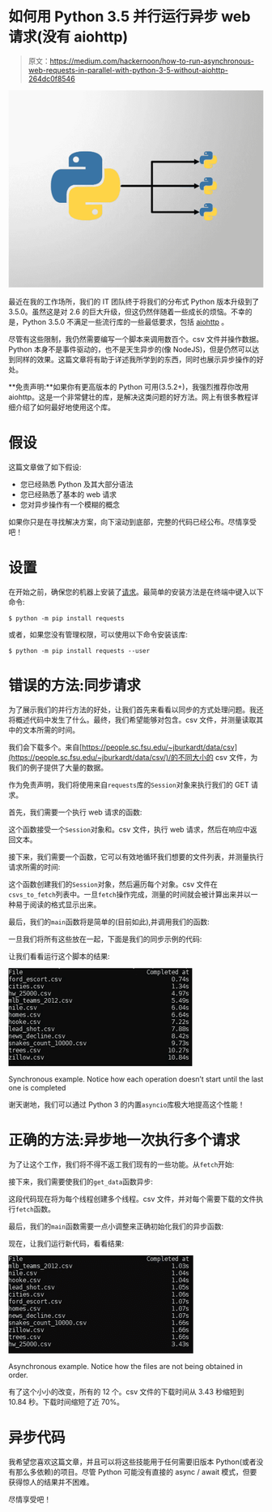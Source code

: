 # 如何用 Python 3.5 并行运行异步 web 请求(没有 aiohttp)

> 原文：<https://medium.com/hackernoon/how-to-run-asynchronous-web-requests-in-parallel-with-python-3-5-without-aiohttp-264dc0f8546>

![](img/9951af2175a6ace754bb42e40f3f8592.png)

最近在我的工作场所，我们的 IT 团队终于将我们的分布式 Python 版本升级到了 3.5.0。虽然这是对 2.6 的巨大升级，但这仍然伴随着一些成长的烦恼。不幸的是，Python 3.5.0 不满足一些流行库的一些最低要求，包括 [aiohttp](https://aiohttp.readthedocs.io/en/stable/) 。

尽管有这些限制，我仍然需要编写一个脚本来调用数百个。csv 文件并操作数据。Python 本身不是事件驱动的，也不是天生异步的(像 NodeJS)，但是仍然可以达到同样的效果。这篇文章将有助于详述我所学到的东西，同时也展示异步操作的好处。

**免责声明:**如果你有更高版本的 Python 可用(3.5.2+)，我强烈推荐你改用 aiohttp。这是一个非常健壮的库，是解决这类问题的好方法。网上有很多教程详细介绍了如何最好地使用这个库。

# 假设

这篇文章做了如下假设:

*   您已经熟悉 Python 及其大部分语法
*   您已经熟悉了基本的 web 请求
*   您对异步操作有一个模糊的概念

如果你只是在寻找解决方案，向下滚动到底部，完整的代码已经公布。尽情享受吧！

# 设置

在开始之前，确保您的机器上安装了[请求](http://docs.python-requests.org/en/master/)。最简单的安装方法是在终端中键入以下命令:

```
$ python -m pip install requests
```

或者，如果您没有管理权限，可以使用以下命令安装该库:

```
$ python -m pip install requests --user
```

# 错误的方法:同步请求

为了展示我们的并行方法的好处，让我们首先来看看以同步的方式处理问题。我还将概述代码中发生了什么。最终，我们希望能够对包含。csv 文件，并测量读取其中的文本所需的时间。

我们会下载多个。来自[https://people.sc.fsu.edu/~jburkardt/data/csv](https://people.sc.fsu.edu/~jburkardt/data/csv/)/的不同大小的 csv 文件，为我们的例子提供了大量的数据。

作为免责声明，我们将使用来自`requests`库的`Session`对象来执行我们的 GET 请求。

首先，我们需要一个执行 web 请求的函数:

这个函数接受一个`Session`对象和。csv 文件，执行 web 请求，然后在响应中返回文本。

接下来，我们需要一个函数，它可以有效地循环我们想要的文件列表，并测量执行请求所需的时间:

这个函数创建我们的`Session`对象，然后遍历每个对象。csv 文件在`csvs_to_fetch`列表中。一旦`fetch`操作完成，测量的时间就会被计算出来并以一种易于阅读的格式显示出来。

最后，我们的`main`函数将是简单的(目前如此),并调用我们的函数:

一旦我们将所有这些放在一起，下面是我们的同步示例的代码:

让我们看看运行这个脚本的结果:

![](img/6f3d2c3571d8432c1c7ea602083bca52.png)

Synchronous example. Notice how each operation doesn’t start until the last one is completed

谢天谢地，我们可以通过 Python 3 的内置`asyncio`库极大地提高这个性能！

# 正确的方法:异步地一次执行多个请求

为了让这个工作，我们将不得不返工我们现有的一些功能。从`fetch`开始:

接下来，我们需要使我们的`get_data`函数异步:

这段代码现在将为每个线程创建多个线程。csv 文件，并对每个需要下载的文件执行`fetch`函数。

最后，我们的`main`函数需要一点小调整来正确初始化我们的异步函数:

现在，让我们运行新代码，看看结果:

![](img/ad55990cb00681d25c66da27b2cdf06a.png)

Asynchronous example. Notice how the files are not being obtained in order.

有了这个小小的改变，所有的 12 个。csv 文件的下载时间从 3.43 秒缩短到 10.84 秒。下载时间缩短了近 70%。

# 异步代码

我希望您喜欢这篇文章，并且可以将这些技能用于任何需要旧版本 Python(或者没有那么多依赖)的项目。尽管 Python 可能没有直接的 async / await 模式，但要获得惊人的结果并不困难。

尽情享受吧！